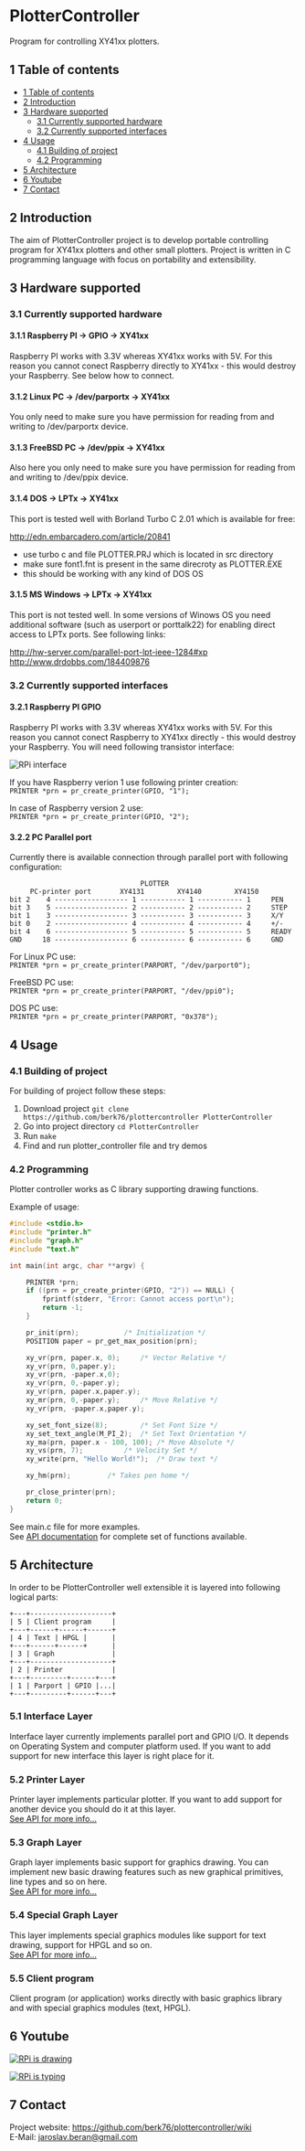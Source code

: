 # PlotterController
Program for controlling XY41xx plotters.


## 1 Table of contents
  * [1 Table of contents](#1-table-of-contents)
  * [2 Introduction](#2-introduction)
  * [3 Hardware supported](#3-hardware-supported)
    * [3.1 Currently supported hardware](#31-currently-supported-hardware)
    * [3.2 Currently supported interfaces](#32-currently-supported-interfaces)
  * [4 Usage](#4-usage)
    * [4.1 Building of project](#41-building-of-project)
    * [4.2 Programming](#42-programming)
  * [5 Architecture](#5-architecture)
  * [6 Youtube](#6-youtube)
  * [7 Contact](#7-contact)  


## 2 Introduction

The aim of PlotterController project is to develop portable controlling 
program for XY41xx plotters and other small plotters. Project is written 
in C programming language with focus on portability and extensibility.


## 3 Hardware supported

### 3.1 Currently supported hardware

#### 3.1.1 Raspberry PI -> GPIO -> XY41xx
Raspberry PI works with 3.3V whereas XY41xx works with 5V. For this 
reason you cannot conect Raspberry directly to XY41xx - this would destroy 
your Raspberry. See below how to connect.

#### 3.1.2 Linux PC -> /dev/parportx -> XY41xx
You only need to make sure you have permission for reading from and writing to 
/dev/parportx device.

#### 3.1.3 FreeBSD PC -> /dev/ppix -> XY41xx
Also here you only need to make sure you have permission for reading from and 
writing to /dev/ppix device.

#### 3.1.4 DOS -> LPTx -> XY41xx
This port is tested well with Borland Turbo C 2.01 which is available for free:  
  
http://edn.embarcadero.com/article/20841

 * use turbo c and file PLOTTER.PRJ which is located in src directory
 * make sure font1.fnt is present in the same direcroty as PLOTTER.EXE
 * this should be working with any kind of DOS OS

#### 3.1.5 MS Windows -> LPTx -> XY41xx
This port is not tested well. In some versions of Winows OS you need 
additional software (such as userport or porttalk22) for enabling direct access 
to LPTx ports. See following links:  
  
http://hw-server.com/parallel-port-lpt-ieee-1284#xp  
http://www.drdobbs.com/184409876  


### 3.2 Currently supported interfaces

#### 3.2.1 Raspberry PI GPIO
Raspberry PI works with 3.3V whereas XY41xx works with 5V. For this 
reason you cannot conect Raspberry to XY41xx directly - this would destroy 
your Raspberry. You will need following transistor interface:  
  
![RPi interface](doc/rpi_if.png)
  
If you have Raspberry verion 1 use following printer creation:  
`PRINTER *prn = pr_create_printer(GPIO, "1");`  
  
In case of Raspberry version 2 use:  
`PRINTER *prn = pr_create_printer(GPIO, "2");`  
   
#### 3.2.2 PC Parallel port
Currently there is available connection through parallel port with 
following configuration:

```
                                PLOTTER
     PC-printer port       XY4131        XY4140        XY4150
bit 2    4 ------------------ 1 ----------- 1 ----------- 1     PEN
bit 3    5 ------------------ 2 ----------- 2 ----------- 2     STEP
bit 1    3 ------------------ 3 ----------- 3 ----------- 3     X/Y
bit 0    2 ------------------ 4 ----------- 4 ----------- 4     +/-
bit 4    6 ------------------ 5 ----------- 5 ----------- 5     READY
GND     18 ------------------ 6 ----------- 6 ----------- 6     GND
```
  
For Linux PC use:  
`PRINTER *prn = pr_create_printer(PARPORT, "/dev/parport0");`  
  
FreeBSD PC use:  
`PRINTER *prn = pr_create_printer(PARPORT, "/dev/ppi0");`  
  
DOS PC use:  
`PRINTER *prn = pr_create_printer(PARPORT, "0x378");`  
  
## 4 Usage

### 4.1 Building of project

For building of project follow these steps:

  1. Download project `git clone https://github.com/berk76/plottercontroller PlotterController`
  1. Go into project directory `cd PlotterController`
  1. Run `make`
  1. Find and run plotter_controller file and try demos

### 4.2 Programming

Plotter controller works as C library supporting drawing functions.  
  
Example of usage:

```c
#include <stdio.h>
#include "printer.h"
#include "graph.h"
#include "text.h"

int main(int argc, char **argv) {

	PRINTER *prn;
	if ((prn = pr_create_printer(GPIO, "2")) == NULL) {
		fprintf(stderr, "Error: Cannot access port\n");
		return -1;
	}

	pr_init(prn);			/* Initialization */
	POSITION paper = pr_get_max_position(prn);

	xy_vr(prn, paper.x, 0);		/* Vector Relative */
	xy_vr(prn, 0,paper.y);
	xy_vr(prn, -paper.x,0);
	xy_vr(prn, 0,-paper.y);
	xy_vr(prn, paper.x,paper.y);
	xy_mr(prn, 0,-paper.y);		/* Move Relative */
	xy_vr(prn, -paper.x,paper.y);

	xy_set_font_size(8);		/* Set Font Size */
	xy_set_text_angle(M_PI_2);	/* Set Text Orientation */
	xy_ma(prn, paper.x - 100, 100);	/* Move Absolute */
	xy_vs(prn, 7);			/* Velocity Set */
	xy_write(prn, "Hello World!");	/* Draw text */

	xy_hm(prn);			/* Takes pen home */

	pr_close_printer(prn);
	return 0;
}
```

See main.c file for more examples.  
See [API documentation](https://github.com/berk76/plottercontroller/wiki/API) for complete set of functions available.  


## 5 Architecture

In order to be PlotterController well extensible it is layered into following 
logical parts:

```
+---+--------------------+
| 5 | Client program     |
+---+------+------+------+
| 4 | Text | HPGL |      |
+---+------+------+      |
| 3 | Graph              |
+---+--------------------+
| 2 | Printer            |
+---+---------+------+---+
| 1 | Parport | GPIO |...|
+---+---------+------+---+
```

### 5.1 Interface Layer

Interface layer currently implements parallel port and GPIO I/O. It depends on 
Operating System and computer platform used. If you want to add support for 
new interface this layer is right place for it.


### 5.2 Printer Layer

Printer layer implements particular plotter. If you want to add support for 
another device you should do it at this layer.  
[See API for more info...](https://github.com/berk76/plottercontroller/wiki/API#3-printer)


### 5.3 Graph Layer

Graph layer implements basic support for graphics drawing. You can implement 
new basic drawing features such as new graphical primitives, line types
and so on here.  
[See API for more info...](https://github.com/berk76/plottercontroller/wiki/API#4-graph)


### 5.4 Special Graph Layer

This layer implements special graphics modules like support for text drawing,
support for HPGL and so on.  
[See API for more info...](https://github.com/berk76/plottercontroller/wiki/API#5-text)

### 5.5 Client program

Client program (or application) works directly with basic graphics library and 
with special graphics modules (text, HPGL).


## 6 Youtube

[![RPi is drawing](https://img.youtube.com/vi/rBLfUTozy2g/0.jpg)](http://www.youtube.com/watch?v=rBLfUTozy2g)
  
[![RPi is typing](https://img.youtube.com/vi/3A5FSUkz8Y8/0.jpg)](http://www.youtube.com/watch?v=3A5FSUkz8Y8)

## 7 Contact
Project website:	https://github.com/berk76/plottercontroller/wiki  
E-Mail:			jaroslav.beran@gmail.com  
